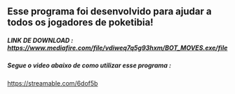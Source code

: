 ## Esse programa foi desenvolvido para ajudar a todos os jogadores de poketibia!


##### LINK DE DOWNLOAD : https://www.mediafire.com/file/vdiweq7q5g93hxm/BOT_MOVES.exe/file
##### Segue o video abaixo de como utilizar esse programa : 


https://streamable.com/6dof5b
